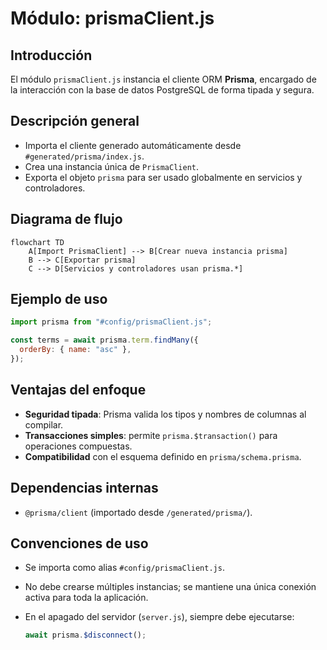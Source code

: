 # Módulo: prismaClient.js

## Introducción

El módulo `prismaClient.js` instancia el cliente ORM **Prisma**, encargado de la interacción con la base de datos PostgreSQL de forma tipada y segura.

## Descripción general

- Importa el cliente generado automáticamente desde `#generated/prisma/index.js`.  
- Crea una instancia única de `PrismaClient`.  
- Exporta el objeto `prisma` para ser usado globalmente en servicios y controladores.

## Diagrama de flujo

```mermaid
flowchart TD
    A[Import PrismaClient] --> B[Crear nueva instancia prisma]
    B --> C[Exportar prisma]
    C --> D[Servicios y controladores usan prisma.*]
```

## Ejemplo de uso

```js
import prisma from "#config/prismaClient.js";

const terms = await prisma.term.findMany({
  orderBy: { name: "asc" },
});
```

## Ventajas del enfoque

- **Seguridad tipada**: Prisma valida los tipos y nombres de columnas al compilar.
- **Transacciones simples**: permite `prisma.$transaction()` para operaciones compuestas.
- **Compatibilidad** con el esquema definido en `prisma/schema.prisma`.

## Dependencias internas

- `@prisma/client` (importado desde `/generated/prisma/`).

## Convenciones de uso

- Se importa como alias `#config/prismaClient.js`.
- No debe crearse múltiples instancias; se mantiene una única conexión activa para toda la aplicación.
- En el apagado del servidor (`server.js`), siempre debe ejecutarse:

  ```js
  await prisma.$disconnect();
  ```
